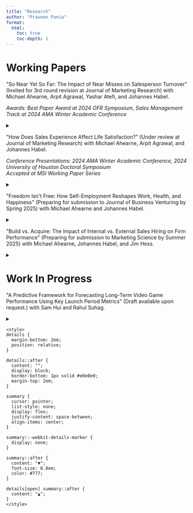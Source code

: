 ```yaml
---
title: "Research"
author: "Praveen Punia"
format: 
  html:
    toc: true
    toc-depth: 1
---
```


# Working Papers

"So Near Yet So Far: The Impact of Near Misses on Salesperson Turnover" (Invited for 3rd round revision at Journal of Marketing Research)
with Michael Ahearne, Arpit Agrawal, Yashar Atefi, and Johannes Habel.

*Awards: Best Paper Award at 2024 OFR Symposium, Sales Management Track at 2024 AMA Winter Academic Conference*

<details>
<summary></summary>

The role of sales is unique within organizations, marked by its high-profile nature and objective performance metrics. Meeting sales targets is vitally important for salespeople, and failure to do so can lead to significant frustration. It is well-established that quota attainment is a key factor influencing a salesperson's decision to quit. Research consistently shows that the lower the quota attainment, the higher the likelihood of the salesperson quitting. However, our study offers a new perspective and adds a subtle complexity to this understanding. Drawing from the concept of counterfactual thinking, we propose that salespeople who narrowly miss sales targets are more likely to quit, even if they are generally high performers. We examine this with two studies: 1) a panel dataset of over 2,900 retail salespeople and 2) cross-industry data on over 25,000 salespeople. Our results confirm that repeated quota near misses cause turnover and reveal three sources of heterogeneity: the effect of quota near misses on turnover increases with higher variable pay percentage and decreases with higher maximum possible pay and higher group performance diversity. Our findings extend sales force turnover theory and provide actionable implications for managers who aim at reducing turnover.
</details>

"How Does Sales Experience Affect Life Satisfaction?" (Under review at Journal of Marketing Research)
with Michael Ahearne, Arpit Agrawal, and Johannes Habel.

*Conference Presentations: 2024 AMA Winter Academic Conference, 2024 University of Houston Doctoral Symposium*  
*Accepted at MSI Working Paper Series*

<details>
<summary></summary>

Business-to-business (B2B) sales is perhaps the most ambivalent career the marketing discipline offers, entailing extreme advantages and disadvantages that might change individuals' lives for the better or worse. Thus, it is unclear how experience in a B2B sales role impacts an individual's life satisfaction, a terminal outcome of utmost importance given our pursuit of better marketing for a better world. We test this effect in three studies including cross-sectional data of 64,090 individuals, longitudinal panel data of over 12,500 individuals, and qualitative interviews with salespeople. Interestingly, we find that having experience in a B2B sales role on average enhances life satisfaction. This is because sales experience equips individuals with distinct interpersonal skills that they use to find greater satisfaction outside the work context, such as helping others, enforcing own interests, and building social relationships. The effect of sales experience on life satisfaction is more positive for individuals with a plastic personality, who are more likely to gain and transfer skills. Thereby, this study adds a neglected antecedent to life satisfaction theory and offers actionable implications for managers and educators on improving life satisfaction within organizations and society at large.
</details>

"Freedom Isn't Free: How Self-Employment Reshapes Work, Health, and Happiness" (Preparing for submission to Journal of Business Venturing by Spring 2025)
with Michael Ahearne and Johannes Habel.

<details>
<summary></summary>

Self-employment represents a fundamental trade-off between autonomy and personal well-being, yet its impact on individuals' lives remains incompletely understood. This research examines three critical questions: (1) How does transitioning to self-employment affect key life outcomes including income, work hours, life satisfaction, job satisfaction, health satisfaction, and leisure time? (2) How do individual characteristics—specifically gender and age—moderate these relationships? (3) How does business size influence the trade-offs between economic success and personal well-being in self-employment? Using longitudinal data from the German Socio-Economic Panel (SOEP) tracking over 92,000 individuals. Our findings reveal that self-employment improves job satisfaction and life satisfaction but creates significant trade-offs, particularly around work hours, leisure time, and health. The effects are strongly moderated by gender – with men experiencing higher income gains but worse health outcomes, while women achieve better work-life balance at the cost of lower earnings. Age and business size further moderate these relationships, with older entrepreneurs and those managing smaller ventures better able to preserve work-life balance. These results enhance our understanding of how entrepreneurship shapes individual well-being and highlight important boundary conditions around gender, age, and organizational context. The findings have implications for theories of occupational choice and work-life balance, while offering practical insights for potential entrepreneurs and policymakers.
</details>

"Build vs. Acquire: The Impact of Internal vs. External Sales Hiring on Firm Performance" (Preparing for submission to Marketing Science by Summer 2025)
with Michael Ahearne, Johannes Habel, and Jim Hess.

<details>
<summary></summary>

In business-to-business (B2B) sales, firms face critical decisions about salesforce compensation and skill development that significantly impact performance. This paper examines two key questions: (1) What are the performance implications of hiring salespeople internally versus externally? And (2) Among the salespeople hired internally versus externally who are like to stay longer with the firm? We develop an analytical model that captures the key trade-offs in these decisions and test it using a unique dataset of 40 companies. For hiring source decisions, we show that while internal hires initially outperform due to firm-specific knowledge, external hires exhibit steeper learning curves and may eventually match or exceed internal hire performance. Our empirical analysis validates these theoretical predictions and quantifies the magnitude of these effects across different industry contexts. The findings provide actionable insights for sales managers making hiring decisions under uncertainty, while contributing to theories of salesforce management and human capital development.
</details>

# Work In Progress

"A Predictive Framework for Forecasting Long-Term Video Game Performance Using Key Launch Period Metrics" (Draft available upon request.)
with Sam Hui and Rahul Suhag.

<details>
<summary></summary>

This study develops a predictive framework to evaluate the performance of video games by analyzing metrics from their initial release period. By leveraging early data on streamer engagement, subscription trends, and tipping behavior, the model forecasts future subscriber growth and tipping potential. The approach combines machine learning techniques with key performance indicators such as user retention, playtime, and monetization patterns. These insights can guide developers and publishers in optimizing game strategies, enhancing user experience, and planning future content updates or marketing campaigns to maximize long-term success.
</details>

```{=html}
<style>
details {
  margin-bottom: 2em;
  position: relative;
}

details::after {
  content: "";
  display: block;
  border-bottom: 1px solid #e0e0e0;
  margin-top: 2em;
}

summary {
  cursor: pointer;
  list-style: none;
  display: flex;
  justify-content: space-between;
  align-items: center;
}

summary::-webkit-details-marker {
  display: none;
}

summary::after {
  content: "▼";
  font-size: 0.8em;
  color: #777;
}

details[open] summary::after {
  content: "▲";
}
</style>
```
